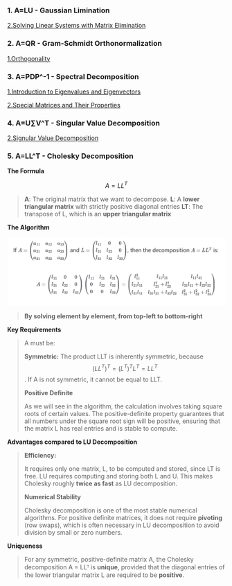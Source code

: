 ### 1. A=LU - Gaussian Limination

[2.Solving Linear Systems with Matrix Elimination](Mathmatics/Linear%20Algebra/1.Matrices%20and%20Linear%20Equations/2.Solving%20Linear%20Systems%20with%20Matrix%20Elimination.md)
### 2. A=QR - Gram-Schmidt Orthonormalization

[1.Orthogonality](1.Orthogonality.md)
### 3. A=PDP^-1 - Spectral Decomposition

[1.Introduction to Eigenvalues and Eigenvectors](1.Introduction%20to%20Eigenvalues%20and%20Eigenvectors.md)

[2.Special Matrices and Their Properties](2.Special%20Matrices%20and%20Their%20Properties.md)

### 4. A=U∑V^T  - Singular Value Decomposition

[2.Signular Value Decomposition](2.Signular%20Value%20Decomposition.md)

### 5. A=LL^T - Cholesky Decomposition

**The Formula**

$$A=LL^{T}$$
>**A**: The original matrix that we want to decompose.
>**L**: A **lower triangular matrix** with strictly positive diagonal entries
>**LT**: The transpose of L, which is an **upper triangular matrix**

**The Algorithm**

![](./images/EquationOfCholesky.png)

>**By solving element by element, from top-left to bottom-right**

**Key Requirements**

>A must be:
>
>**Symmetric:** The product LLT is inherently symmetric, because $$(LL^{T})^{T}=(L^{T})^{T}L^{T}=LL^{T}$$
. If A is not symmetric, it cannot be equal to LLT.
>
>**Positive Definite**
>
>As we will see in the algorithm, the calculation involves taking square roots of certain values. The positive-definite property guarantees that all numbers under the square root sign will be positive, ensuring that the matrix L has real entries and is stable to compute.

**Advantages compared to LU Decomposition**

>**Efficiency:**
>
>It requires only one matrix, L, to be computed and stored, since LT is free. LU requires computing and storing both L and U. This makes Cholesky roughly **twice as fast** as LU decomposition.
>
>**Numerical Stability**
>
>Cholesky decomposition is one of the most stable numerical algorithms. For positive definite matrices, it does not require **pivoting** (row swaps), which is often necessary in LU decomposition to avoid division by small or zero numbers.

**Uniqueness**

>For any symmetric, positive-definite matrix A, the Cholesky decomposition A = LLᵀ is **unique**, provided that the diagonal entries of the lower triangular matrix L are required to be **positive**.
